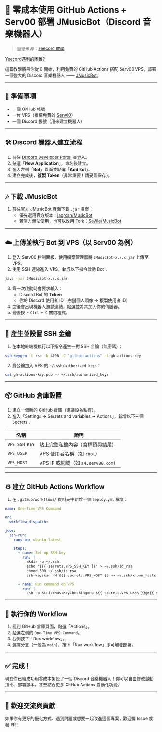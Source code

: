 # 🎵 零成本使用 GitHub Actions + Serv00 部署 JMusicBot（Discord 音樂機器人）

> 靈感來源：[Yeecord 教學](https://yeecord.com/blog/make-discord-music-bot-without-coding)

[Yeecord遇到的困難?](https://yeecord.com/blog/thats-why-i-gave-up-on-music)

這篇教學將帶你從 0 開始，利用免費的 GitHub Actions 搭配 Serv00 VPS，部署一個強大的 Discord 音樂機器人 —— [JMusicBot](https://github.com/jagrosh/MusicBot)。

---

## 🧰 準備事項

- 一個 GitHub 帳號
- 一台 VPS（推薦免費的 [Serv00](https://serv00.com)）
- 一個 Discord 帳號（用來建立機器人）

---

## 🛠️ Discord 機器人建立流程

1. 前往 [Discord Developer Portal](https://discord.com/developers/applications) 並登入。
2. 點選「**New Application**」，命名後建立。
3. 進入左側「**Bot**」頁面並點選「**Add Bot**」。
4. 建立完成後，**複製 Token**（非常重要！請妥善保存）。

---

## 🎶 下載 JMusicBot

1. 前往官方 JMusicBot 頁面下載 `.jar` 檔案：
   - 優先選用官方版本：[jagrosh/MusicBot](https://github.com/jagrosh/MusicBot/releases)
   - 若官方無法使用，也可以改用 Fork：[SeVile/MusicBot](https://github.com/SeVile/MusicBot/releases)

---

## ☁️ 上傳並執行 Bot 到 VPS（以 Serv00 為例）

1. 登入 Serv00 控制面板，使用檔案管理器將 `JMusicBot-x.x.x.jar` 上傳至 VPS。
2. 使用 SSH 連線進入 VPS，執行以下指令啟動 Bot：

```bash
java -jar JMusicBot-x.x.x.jar
```

3. 第一次啟動時會要求輸入：
   - Discord Bot 的 **Token**
   - 你的 Discord 使用者 ID（右鍵個人頭像 → 複製使用者 ID）
4. 之後會出現機器人邀請連結，點選並將其加入你的伺服器。
5. 最後按下 `Ctrl + C` 關閉程式。

---

## 🔐 產生並設置 SSH 金鑰

1. 在本地終端機執行以下指令產生一對 SSH 金鑰（無密碼）：

```bash
ssh-keygen -t rsa -b 4096 -C "github-actions" -f gh-actions-key
```

2. 將公鑰加入 VPS 的 `~/.ssh/authorized_keys`：

```bash
cat gh-actions-key.pub >> ~/.ssh/authorized_keys
```

---

## 📦 GitHub 倉庫設置

1. 建立一個新的 GitHub 倉庫（建議設為私有）。
2. 進入「Settings → Secrets and variables → Actions」，新增以下三個 Secrets：

| 名稱            | 說明                             |
|-----------------|----------------------------------|
| `VPS_SSH_KEY`   | 貼上完整私鑰內容（含標頭與結尾） |
| `VPS_USER`      | VPS 使用者名稱（如 `root`）       |
| `VPS_HOST`      | VPS IP 或網域（如 `s4.serv00.com`）|

---

## ⚙️ 建立 GitHub Actions Workflow

1. 在 `.github/workflows/` 資料夾中新增一個 `deploy.yml` 檔案：

```yaml
name: One-Time VPS Command

on:
  workflow_dispatch:

jobs:
  ssh-run:
    runs-on: ubuntu-latest

    steps:
      - name: Set up SSH key
        run: |
          mkdir -p ~/.ssh
          echo "${{ secrets.VPS_SSH_KEY }}" > ~/.ssh/id_rsa
          chmod 600 ~/.ssh/id_rsa
          ssh-keyscan -H ${{ secrets.VPS_HOST }} >> ~/.ssh/known_hosts

      - name: Run command on VPS
        run: |
          ssh -o StrictHostKeyChecking=no ${{ secrets.VPS_USER }}@${{ secrets.VPS_HOST }} "echo '✅ VPS command succeeded!'; uptime"
```

---

## 🚀 執行你的 Workflow

1. 回到 GitHub 倉庫頁面，點選「Actions」。  
2. 點選左側的 `One-Time VPS Command`。
3. 右側按下「Run workflow」。  
4. 選擇分支（一般為 `main`），按下「Run workflow」即可觸發部署。

---

## ✅ 完成！

現在你已經成功用零成本架設了一個 Discord 音樂機器人！你可以自由修改啟動指令、部署腳本，甚至結合更多 GitHub Actions 自動化功能。

---

## 💬 歡迎交流與貢獻

如果你有更好的優化方式、遇到問題或想要一起改進這個專案，歡迎開 Issue 或發 PR！
